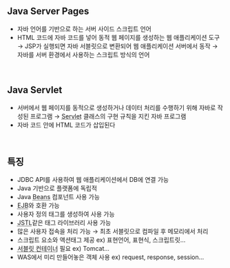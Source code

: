 <!-- --- --><!-- title: 개요 --><!-- updated: 2023-01-12 05:52:49Z --><!-- created: 2023-01-09 08:02:30Z --><!-- latitude: 37.44491680 --><!-- longitude: 127.13886840 --><!-- altitude: 0.0000 --><!-- --- -->## Java Server Pages- 자바 언어를 기반으로 하는 서버 사이드 스크립트 언어- HTML 코드에 자바 코드를 넣어 동적 웹 페이지를 생성하는 웹 애플리케이션 도구  → JSP가 실행되면 자바 서블릿으로 변환되어 웹 애플리케이션 서버에서 동작  → 자바를 서버 환경에서 사용하는 스크립트 방식의 언어<br>## Java Servlet- 서버에서 웹 페이지를 동적으로 생성하거나 데이터 처리를 수행하기 위해 자바로 작성된 프로그램  → <abbr title="클라이언트 요청을 처리하고 결과를 전송">Servlet</abbr> 클래스의 구현 규칙을 지킨 자바 프로그램- 자바 코드 안에 HTML 코드가 삽입된다<br>## 특징- JDBC API를 사용하여 웹 애플리케이션에서 DB에 연결 가능- Java 기반으로 플랫폼에 독립적- Java <abbr title="특정한 일을 독립적으로 수행">Beans</abbr> 컴포넌트 사용 가능- <abbr title="Enterprise Java Bean">EJB</abbr>와 호환 가능- 사용자 정의 태그를 생성하여 사용 가능- <abbr title="자바서버 페이지 표준 태그 라이브러리">JSTL</abbr>같은 태그 라이브러리 사용 가능- 많은 사용자 접속을 처리 가능  → 최초 서블릿으로 컴파일 후 메모리에서 처리- 스크립트 요소와 액션태그 제공   ex) 표현언어, 표현식, 스크립트릿...- <abbr title="서블릿들의 생성, 실행, 파괴를 담당">서블릿 컨테이너</abbr> 필요  ex) Tomcat...- WAS에서 미리 만들어놓은 객체 사용  ex) request, response, session...<br>